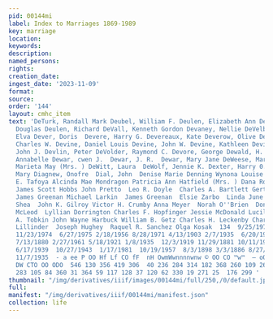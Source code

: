 ```yaml
---
pid: 00144mi
label: Index to Marriages 1869-1989
key: marriage
location: 
keywords: 
description: 
named_persons: 
rights: 
creation_date: 
ingest_date: '2023-11-09'
format: 
source: 
order: '144'
layout: cmhc_item
text: 'DeTurk, Randall Mark Deubel, William F. Deulen, Elizabeth Ann Deulen, Michael
  Douglas Deulen, Richard DeVall, Kenneth Gordon Devaney, Nellie DeVelbess, Elva DeVelbess,
  Elva Dever, Doris  Devere, Harry G. Devereaux, Kate Deverow, Olive Devers, Kate  Devine,
  Charles W. Devine, Daniel Louis Devine, John W. Devine, Kathleen Devine, Mary  Devlin,
  John J. Devlin, Peter DeVolder, Raymond C. Devore, George Dewald, H. B.  Dewar,
  Annabelle Dewar, cwen J.  Dewar, J. R.  Dewar, Mary Jane DeWeese, Martha Joan Dewey,
  Marieta May (Mrs. ) DeWitt, Laura  DeWolf, Jennie K. Dexter, Harry 0. Deyoeger,
  Mary Diagnew, Onofre  Dial, John  Denise Marie Denning Wynona Louise Pridmore Maximiamo
  E. Tafoya Alcinda Mae Mondragon Patricia Ann Hatfield (Mrs. ) Dana Roberta Burns
  James Scott Hobbs John Pretto  Leo R. Doyle  Charles A. Bartlett Gertrude Manning
  James Greenan Michael Larkin  James Greenan  Elsie Zarbo  Linda June Hodson Penelope
  Shea  John K. Gilroy Victor H. Crumby Anna Meyer  Norah O''Brien  Donna F. Bell  Anna
  McLeod  Lyllian Dorrington Charles F. Hopfinger Jessie McDonald Lucile Frazier Kenneth
  A. Tobkin John Wayne Harbuck William B. Getz Charles H. Leckenby Charles Scheer  Sue
  Lillinder  Joseph Hughey  Raquel R. Sanchez Olga Kosak  134  9/25/1976  12/12/1960
  11/23/1974  6/27/1975 2/18/1956 8/28/1971 4/13/1903 2/7/1935  6/20/1936 6/13/1927  12/29/1906  5/14/1894  10/8/1890  5/14/1894
  7/13/1880 2/27/1961 5/18/1921 1/8/1935  12/3/1919 11/29/1881 10/11/1906  3/2/1963  11/11/1906  7/11/1917  10/20/1920  4/6/1891
  6/17/1939  10/27/1943  1/17/1981  10/19/1957  8/3/1898 3/3/1886 8/27/1879 4/30/1894  11/22/1926
  11/7/1935  - a ee P OO Hf Lf CO fF  nH OwmWwnnnnwnw © OO CO ™w™  — oO Doon KY VN
  DW CTO OO ODO  546 130 356 419 306  40 236 284 314 182 368 260 109 260  136 123
  283 105 84 360 31 364 59 117 128 37 120 62 330 19 271 25  176 299 '
thumbnail: "/img/derivatives/iiif/images/00144mi/full/250,/0/default.jpg"
full: 
manifest: "/img/derivatives/iiif/00144mi/manifest.json"
collection: life
---
```


